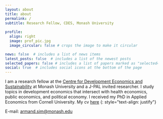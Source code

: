 ```yaml
---
layout: about
title: about
permalink: /
subtitle: Research Fellow, CDES, Monash University 
 
profile:
  align: right
  image: prof_pic.jpg
  image_circular: false # crops the image to make it circular

news: false  # includes a list of news items
latest_posts: false  # includes a list of the newest posts
selected_papers: false # includes a list of papers marked as "selected={true}"
social: true  # includes social icons at the bottom of the page
---
```

I am a research fellow at the [Centre for Development Economics and Sustainability](https://www.monash.edu/business/cdes) at Monash University and a J-PAL invited researcher. 
I study topics in development economics that intersect with health economics, public economics, and political economy. 
I received my PhD in Applied Economics from Cornell University.
My cv [here](https://www.dropbox.com/s/ptlzoz5qzc6kvvw/CV.pdf?raw=1) 
 {: style="text-align: justify"}

E-mail: armand.sim@monash.edu
